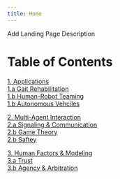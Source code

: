 ```yaml
---
title: Home
---
```


Add Landing Page Description

# Table of Contents
[1. Applications](/Applications/Applications_Home.md) \
[1.a Gait Rehabilitation](/Applications/Gait_Rehab.md) \
[1.b Human-Robot Teaming](/Applications/HRT.md) \
[1.b Autonomous Vehciles](/Applications/AV.md) 

[2. Multi-Agent Interaction](/Applications/Applications_Home) \
[2.a Signaling & Communication](/Applications/Gait_Rehab) \
[2.b Game Theory](/Applications/HRT) \
[2.b Saftey](/Applications/AV) 

[3. Human Factors & Modeling](/Applications/Applications_Home) \
[3.a Trust](/Applications/Gait_Rehab) \
[3.b Agency & Arbitration](/Applications/HRT) 

